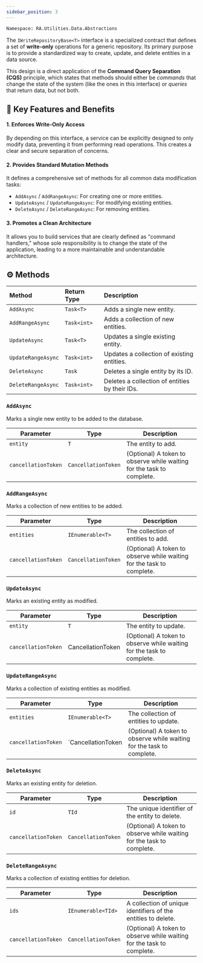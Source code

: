 ```yaml
---
sidebar_position: 3
---
```


```bash
Namespace: RA.Utilities.Data.Abstractions
```

The `IWriteRepositoryBase<T>` interface is a specialized contract that defines a set of **write-only** operations for a generic repository.
Its primary purpose is to provide a standardized way to create, update, and delete entities in a data source.

This design is a direct application of the **Command Query Separation (CQS)** principle, which states that methods should either be *commands* that change the state of the system (like the ones in this interface) or *queries* that return data, but not both.

## 🔑 Key Features and Benefits

#### 1. Enforces Write-Only Access
By depending on this interface, a service can be explicitly designed to only modify data, preventing it from performing read operations. This creates a clear and secure separation of concerns.

#### 2. Provides Standard Mutation Methods
It defines a comprehensive set of methods for all common data modification tasks:
*   `AddAsync` / `AddRangeAsync`: For creating one or more entities.
*   `UpdateAsync` / `UpdateRangeAsync`: For modifying existing entities.
*   `DeleteAsync` / `DeleteRangeAsync`: For removing entities.

#### 3. Promotes a Clean Architecture
It allows you to build services that are clearly defined as "command handlers," whose sole responsibility is to change the state of the application, leading to a more maintainable and understandable architecture.


## ⚙️ Methods

| Method               | Return Type | Description                               |
| :------------------- | :---------- | :---------------------------------------- |
| `AddAsync`           | `Task<T>`   | Adds a single new entity.                 |
| `AddRangeAsync`      | `Task<int>` | Adds a collection of new entities.        |
| `UpdateAsync`        | `Task<T>`   | Updates a single existing entity.         |
| `UpdateRangeAsync`   | `Task<int>` | Updates a collection of existing entities.|
| `DeleteAsync`        | `Task`      | Deletes a single entity by its ID.        |
| `DeleteRangeAsync`   | `Task<int>` | Deletes a collection of entities by their IDs. |

### `AddAsync`
Marks a single new entity to be added to the database.

| Parameter	| Type	| Description |
| --------	| ----	| ----------- |
| `entity` | `T`	| The entity to add. |
| `cancellationToken` | `CancellationToken` |	(Optional) A token to observe while waiting for the task to complete. |

### `AddRangeAsync`
Marks a collection of new entities to be added.

| Parameter	| Type	| Description |
| --------	| ----	| ----------- |
| `entities` | `IEnumerable<T>`	| The collection of entities to add. |
| `cancellationToken` | `CancellationToken`	| (Optional) A token to observe while waiting for the task to complete. |

### `UpdateAsync`
Marks an existing entity as modified.

| Parameter	| Type	| Description |
| --------	| ----	| ----------- |
| `entity` | `T`	| The entity to update.	|
| `cancellationToken`	| CancellationToken	|	(Optional) A token to observe while waiting for the task to complete.

### `UpdateRangeAsync`
Marks a collection of existing entities as modified.

| Parameter	| Type	| Description |
| --------	| ----	| ----------- |
| `entities` | `IEnumerable<T>`	| The collection of entities to update.	|
| `cancellationToken` | `CancellationToken	|	(Optional) A token to observe while waiting for the task to complete.	|

### `DeleteAsync`
Marks an existing entity for deletion.

| Parameter	| Type	| Description |
| --------	| ----	| ----------- |
| `id` | `TId`	| The unique identifier of the entity to delete.	|
| `cancellationToken` | `CancellationToken`	| (Optional) A token to observe while waiting for the task to complete.	|

### `DeleteRangeAsync`
Marks a collection of existing entities for deletion.

| Parameter	| Type	| Description |
| --------	| ----	| ----------- |
| `ids` | `IEnumerable<TId>`	| A collection of unique identifiers of the entities to delete.	|
| `cancellationToken` | `CancellationToken`	| (Optional) A token to observe while waiting for the task to complete.	|